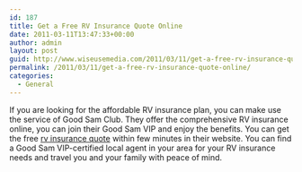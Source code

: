 ```yaml
---
id: 187
title: Get a Free RV Insurance Quote Online
date: 2011-03-11T13:47:33+00:00
author: admin
layout: post
guid: http://www.wiseusemedia.com/2011/03/11/get-a-free-rv-insurance-quote-online/
permalink: /2011/03/11/get-a-free-rv-insurance-quote-online/
categories:
  - General
---
```

If you are looking for the affordable RV insurance plan, you can make use the service of Good Sam Club. They offer the comprehensive RV insurance online, you can join their Good Sam VIP and enjoy the benefits. You can get the free [rv insurance quote](http://www.goodsamrvinsurance.com/) within few minutes in their website. You can find a Good Sam VIP-certified local agent in your area for your RV insurance needs and travel you and your family with peace of mind.